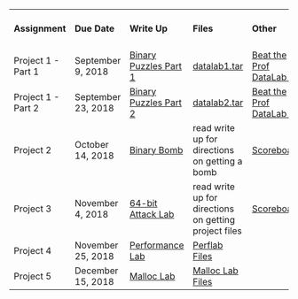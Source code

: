<!--
|Assignment     | Due Date | Description |
|---------|:---------|:-----|
|Project 1   | February 11, 2018 | Binary Puzzles |
|Project 2   | March 4, 2018 | Binary Bomb |
|Project 3   | March 18, 2018 | 32-bit Buffer Bomb |
|Project 4   | April 1, 2018 | 64-bit Attack Lab |
|Project 5   | April 22, 2018 | Performance Lab |
|Project 6   | May 12, 2018 | Malloc Lab | -->

<table border="0">
  <tbody>
    <tr>
      <td width="100"><strong><h4>Assignment</h4></strong></td>
      <td width="150"><strong><h4>Due Date</h4></strong></td>
      <td><strong><h4>Write Up</h4></strong></td>
      <td><strong><h4>Files</h4></strong></td>
      <td><strong><h4>Other</h4></strong></td>
    </tr>
    <tr>
      <td>Project 1 - Part 1</td>
      <td>September 9, 2018</td>
      <td><a href="https://github.com/CSUChico-CSCI221/EECE320-Materials/raw/master/datalab.pdf">Binary Puzzles Part 1</a></td>
      <td><a href="https://github.com/CSUChico-CSCI221/EECE320-Materials/raw/master/datalab1.tar">datalab1.tar</a></td>
      <td><a href="https://datalab1.bryancdixon.com">Beat the Prof DataLab 1</a></td>
    </tr>
    <tr>
      <td>Project 1 - Part 2</td>
      <td>September 23, 2018</td>
      <td><a href="https://github.com/CSUChico-CSCI221/EECE320-Materials/raw/master/datalab.pdf">Binary Puzzles Part 2</a></td>
      <td><a href="https://github.com/CSUChico-CSCI221/EECE320-Materials/raw/master/datalab2.tar">datalab2.tar</a></td>
      <td><a href="https://datalab2.bryancdixon.com">Beat the Prof DataLab 2</a></td>
    </tr>
    <tr>
      <td>Project 2</td>
      <td>October 14, 2018</td>
      <td><a href="https://github.com/CSUChico-CSCI221/BinaryBombWriteUp/blob/master/README.md">Binary Bomb</a></td>
  <td>read write up for directions on getting a bomb</td>
      <td><a href="http://bomblab.bryancdixon.com:15213/scoreboard">Scoreboard</a></td>
    </tr>
    <tr>
      <td>Project 3</td>
      <td>November 4, 2018</td>
      <td><a href="">64-bit Attack Lab</a></td>
      <td>read write up for directions on getting project files</td>
      <td><a href="">Scoreboard</a></td>
    </tr>
    <tr>
      <td>Project 4</td>
      <td>November 25, 2018</td>
      <td><a href="https://github.com/CSUChico-CSCI221/CSCI221-PerfLab">Performance Lab</a></td>
      <td><a href="https://github.com/CSUChico-CSCI221/CSCI221-PerfLab">Perflab Files</a></td>
    </tr>
    <tr>
      <td>Project 5</td>
      <td>December 15, 2018</td>
      <td><a href="https://github.com/CSUChico-CSCI221/EECE320-MallocLab">Malloc Lab</a></td>
      <td><a href="https://github.com/CSUChico-CSCI221/EECE320-MallocLab">Malloc Lab Files</a></td>
    </tr>
  </tbody>
</table>  
